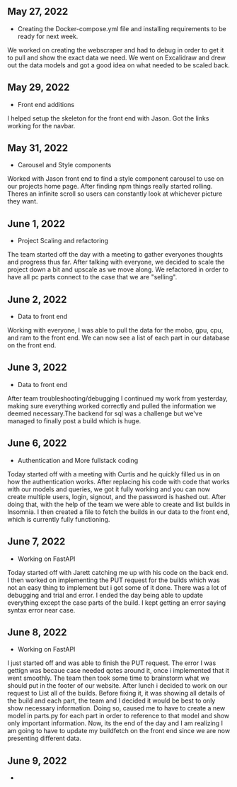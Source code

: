 ## May 27, 2022
* Creating the Docker-compose.yml file and installing requirements to be ready for next week.

We worked on creating the webscraper and had to debug in order to get it to pull and show the exact data we need. We went on Excalidraw and drew out the data models and got a good idea on what needed to be scaled back.

## May 29, 2022
* Front end additions

I helped setup the skeleton for the front end with Jason. Got the links working for the navbar.

## May 31, 2022
* Carousel and Style components

Worked with Jason front end to find a style component carousel to use on our projects home page. After finding npm things really started rolling. Theres an infinite scroll so users can constantly look at whichever picture they want.


## June 1, 2022
* Project Scaling and refactoring

The team started off the day with a meeting to gather everyones thoughts and progress thus far. After talking with everyone, we decided to scale the project down a bit and upscale as we move along. We refactored in order to have all pc parts connect to the case that we are "selling".


## June 2, 2022
* Data to front end

Working with everyone, I was able to pull the data for the mobo, gpu, cpu, and ram to the front end. We can now see a list of each part in our database on the front end.


## June 3, 2022
* Data to front end

After team troubleshooting/debugging I continued my work from yesterday, making sure everything worked correctly and pulled the information we deemed necessary.The backend for sql was a challenge but we've managed to finally post a build which is huge.


## June 6, 2022 

* Authentication and More fullstack coding

Today started off with a meeting with Curtis and he quickly filled us in on how the authentication works. After replacing his code with code that works with our models and queries, we got it fully working and you can now create multiple users, login, signout, and the password is hashed out. After doing that, with the help of the team we were able to create and list builds in Insomnia. I then created a file to fetch the builds in our data to the front end, which is currently fully functioning.

## June 7, 2022

* Working on FastAPI

Today started off with Jarett catching me up with his code on the back end. I then worked on implementing the PUT request for the builds which was not an easy thing to implement but i got some of it done. There was a lot of debugging and trial and error. I ended the day being able to update everything except the case parts of the build. I kept getting an error saying syntax error near case.


## June 8, 2022 

* Working on FastAPI

I just started off and was able to finish the PUT request. The error I was gettign was becaue case needed qotes around it, once i implemented that it went smoothly. The team then took some time to brainstorm what we should put in the footer of our website. After lunch i decided to work on our request to List all of the builds. Before fixing it, it was showing all details of the build and each part, the team and I decided it would be best to only show necessary information. Doing so, caused me to have to create a new model in parts.py for each part in order to reference to that model and show only important information. Now, its the end of the day and I am realizing I am going to have to update my buildfetch on the front end since we are now presenting different data.

## June 9, 2022 

*